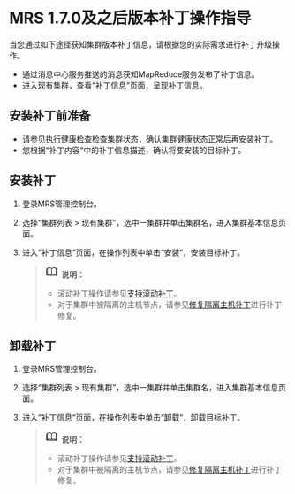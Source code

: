 # MRS 1.7.0及之后版本补丁操作指导<a name="ZH-CN_TOPIC_0174499516"></a>

当您通过如下途径获知集群版本补丁信息，请根据您的实际需求进行补丁升级操作。

-   通过消息中心服务推送的消息获知MapReduce服务发布了补丁信息。
-   进入现有集群，查看“补丁信息“页面，呈现补丁信息。

## 安装补丁前准备<a name="zh-cn_topic_0109318028_section1967921120584"></a>

-   请参见[执行健康检查](执行健康检查-128.md#ZH-CN_TOPIC_0174499442)检查集群状态，确认集群健康状态正常后再安装补丁。
-   您根据“补丁内容“中的补丁信息描述，确认将要安装的目标补丁。

## 安装补丁<a name="zh-cn_topic_0109318028_section10866317102910"></a>

1.  登录MRS管理控制台。
2.  选择“集群列表 \> 现有集群”，选中一集群并单击集群名，进入集群基本信息页面。
3.  进入“补丁信息“页面，在操作列表中单击“安装“，安装目标补丁。

    >![](public_sys-resources/icon-note.gif) **说明：**   
    >-   滚动补丁操作请参见[支持滚动补丁](支持滚动补丁.md#ZH-CN_TOPIC_0174499517)。  
    >-   对于集群中被隔离的主机节点，请参见[修复隔离主机补丁](修复隔离主机补丁-189.md#ZH-CN_TOPIC_0174499518)进行补丁修复。  


## 卸载补丁<a name="zh-cn_topic_0109318028_section138676177298"></a>

1.  登录MRS管理控制台。
2.  选择“集群列表 \> 现有集群”，选中一集群并单击集群名，进入集群基本信息页面。
3.  进入“补丁信息“页面，在操作列表中单击“卸载“，卸载目标补丁。

    >![](public_sys-resources/icon-note.gif) **说明：**   
    >-   滚动补丁操作请参见[支持滚动补丁](支持滚动补丁.md#ZH-CN_TOPIC_0174499517)。  
    >-   对于集群中被隔离的主机节点，请参见[修复隔离主机补丁](修复隔离主机补丁-189.md#ZH-CN_TOPIC_0174499518)进行补丁修复。  


